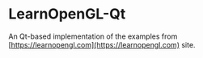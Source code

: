 # LearnOpenGL-Qt

An Qt-based implementation of the examples from [https://learnopengl.com](https://learnopengl.com) site.
